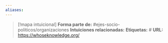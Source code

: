 ```yaml
---
aliases: 
--- 
```

> [!mapa intuicional]
> **Forma parte de:** #ejes-socio-politicos/organizaciones 
> **Intuiciones relacionadas:** 
> **Etiquetas:** #
> **URL:** https://whoseknowledge.org/

